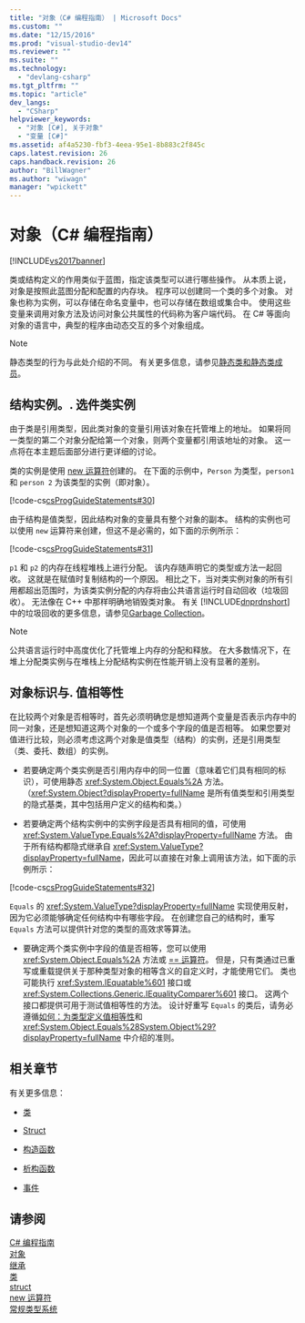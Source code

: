 ```yaml
---
title: "对象（C# 编程指南） | Microsoft Docs"
ms.custom: ""
ms.date: "12/15/2016"
ms.prod: "visual-studio-dev14"
ms.reviewer: ""
ms.suite: ""
ms.technology: 
  - "devlang-csharp"
ms.tgt_pltfrm: ""
ms.topic: "article"
dev_langs: 
  - "CSharp"
helpviewer_keywords: 
  - "对象 [C#], 关于对象"
  - "变量 [C#]"
ms.assetid: af4a5230-fbf3-4eea-95e1-8b883c2f845c
caps.latest.revision: 26
caps.handback.revision: 26
author: "BillWagner"
ms.author: "wiwagn"
manager: "wpickett"
---
```

# 对象（C# 编程指南）
[!INCLUDE[vs2017banner](../../../csharp/includes/vs2017banner.md)]

类或结构定义的作用类似于蓝图，指定该类型可以进行哪些操作。  从本质上说，对象是按照此蓝图分配和配置的内存块。  程序可以创建同一个类的多个对象。  对象也称为实例，可以存储在命名变量中，也可以存储在数组或集合中。  使用这些变量来调用对象方法及访问对象公共属性的代码称为客户端代码。  在 C\# 等面向对象的语言中，典型的程序由动态交互的多个对象组成。  
  
> [!NOTE]
>  静态类型的行为与此处介绍的不同。  有关更多信息，请参见[静态类和静态类成员](../../../csharp/programming-guide/classes-and-structs/static-classes-and-static-class-members.md)。  
  
## 结构实例。. 选件类实例  
 由于类是引用类型，因此类对象的变量引用该对象在托管堆上的地址。  如果将同一类型的第二个对象分配给第一个对象，则两个变量都引用该地址的对象。  这一点将在本主题后面部分进行更详细的讨论。  
  
 类的实例是使用 [new 运算符](../../../csharp/language-reference/keywords/new-operator.md)创建的。  在下面的示例中，`Person` 为类型，`person1` 和 `person 2` 为该类型的实例（即对象）。  
  
 [!code-cs[csProgGuideStatements#30](../../../csharp/programming-guide/classes-and-structs/codesnippet/CSharp/objects_1.cs)]  
  
 由于结构是值类型，因此结构对象的变量具有整个对象的副本。  结构的实例也可以使用 `new` 运算符来创建，但这不是必需的，如下面的示例所示：  
  
 [!code-cs[csProgGuideStatements#31](../../../csharp/programming-guide/classes-and-structs/codesnippet/CSharp/objects_2.cs)]  
  
 `p1` 和 `p2` 的内存在线程堆栈上进行分配。  该内存随声明它的类型或方法一起回收。  这就是在赋值时复制结构的一个原因。  相比之下，当对类实例对象的所有引用都超出范围时，为该类实例分配的内存将由公共语言运行时自动回收（垃圾回收）。  无法像在 C\+\+ 中那样明确地销毁类对象。  有关 [!INCLUDE[dnprdnshort](../../../csharp/getting-started/includes/dnprdnshort_md.md)] 中的垃圾回收的更多信息，请参见[Garbage Collection](../Topic/Garbage%20Collection.md)。  
  
> [!NOTE]
>  公共语言运行时中高度优化了托管堆上内存的分配和释放。  在大多数情况下，在堆上分配类实例与在堆栈上分配结构实例在性能开销上没有显著的差别。  
  
## 对象标识与. 值相等性  
 在比较两个对象是否相等时，首先必须明确您是想知道两个变量是否表示内存中的同一对象，还是想知道这两个对象的一个或多个字段的值是否相等。  如果您要对值进行比较，则必须考虑这两个对象是值类型（结构）的实例，还是引用类型（类、委托、数组）的实例。  
  
-   若要确定两个类实例是否引用内存中的同一位置（意味着它们具有相同的标识），可使用静态 <xref:System.Object.Equals%2A> 方法。  （<xref:System.Object?displayProperty=fullName> 是所有值类型和引用类型的隐式基类，其中包括用户定义的结构和类。）  
  
-   若要确定两个结构实例中的实例字段是否具有相同的值，可使用 <xref:System.ValueType.Equals%2A?displayProperty=fullName> 方法。  由于所有结构都隐式继承自 <xref:System.ValueType?displayProperty=fullName>，因此可以直接在对象上调用该方法，如下面的示例所示：  
  
 [!code-cs[csProgGuideStatements#32](../../../csharp/programming-guide/classes-and-structs/codesnippet/CSharp/objects_3.cs)]  
  
 `Equals` 的 <xref:System.ValueType?displayProperty=fullName> 实现使用反射，因为它必须能够确定任何结构中有哪些字段。  在创建您自己的结构时，重写 `Equals` 方法可以提供针对您的类型的高效求等算法。  
  
-   要确定两个类实例中字段的值是否相等，您可以使用 <xref:System.Object.Equals%2A> 方法或 [\=\= 运算符](../../../csharp/language-reference/operators/equality-comparison-operator.md)。  但是，只有类通过已重写或重载提供关于那种类型对象的相等含义的自定义时，才能使用它们。  类也可能执行 <xref:System.IEquatable%601> 接口或 <xref:System.Collections.Generic.IEqualityComparer%601> 接口。  这两个接口都提供可用于测试值相等性的方法。  设计好重写 `Equals` 的类后，请务必遵循[如何：为类型定义值相等性](../../../csharp/programming-guide/statements-expressions-operators/how-to-define-value-equality-for-a-type.md)和 <xref:System.Object.Equals%28System.Object%29?displayProperty=fullName> 中介绍的准则。  
  
## 相关章节  
 有关更多信息：  
  
-   [类](../../../standard/base-types/classes.md)  
  
-   [Struct](../../../csharp/programming-guide/classes-and-structs/structs.md)  
  
-   [构造函数](../../../csharp/programming-guide/classes-and-structs/constructors.md)  
  
-   [析构函数](../../../csharp/programming-guide/classes-and-structs/destructors.md)  
  
-   [事件](../../../csharp/programming-guide/events/index.md)  
  
## 请参阅  
 [C\# 编程指南](../../../csharp/programming-guide/index.md)   
 [对象](../../../csharp/language-reference/keywords/object.md)   
 [继承](../../../fsharp/language-reference/inheritance.md)   
 [类](../../../csharp/language-reference/keywords/class.md)   
 [struct](../../../csharp/language-reference/keywords/struct.md)   
 [new 运算符](../../../csharp/language-reference/keywords/new-operator.md)   
 [常规类型系统](../../../standard/base-types/common-type-system.md)
